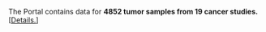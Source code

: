 <P>The Portal contains data for <b>4852 tumor samples from 19 cancer studies.</b> [<a href='data_sets.jsp'>Details.</a>]</p>
<script type='text/javascript' src='https://www.google.com/jsapi'></script>
<script type='text/javascript'>
google.load('visualization', '1.0', {'packages':['corechart']});
google.setOnLoadCallback(drawChart);
function drawChart() {
var data = new google.visualization.DataTable();
data.addColumn('string', 'Cancer Study');
data.addColumn('number', 'Samples');
data.addRows([['Bladder Urothelial Carcinoma (TCGA)', 38],
['Breast Invasive Carcinoma (TCGA)', 813],
['Cervical Squamous Cell Carcinoma (TCGA)', 36],
['Colon and Rectum Adenocarcinoma (TCGA)', 590],
['Glioblastoma Multiforme (TCGA)', 585],
['Head and Neck Squamous Cell Carcinoma (TCGA)', 165],
['Kidney Renal Clear Cell Carcinoma (TCGA)', 498],
['Kidney Renal Papillary Cell Carcinoma (TCGA)', 43],
['Acute Myeloid Leukemia (TCGA)', 199],
['Brain Lower Grade Glioma (TCGA)', 80],
['Liver Hepatocellular Carcinoma (TCGA)', 53],
['Lung Adenocarcinoma (TCGA)', 269],
['Lung Squamous Cell Carcinoma (TCGA)', 212],
['Ovarian Serous Cystadenocarcinoma (TCGA)', 568],
['Pancreatic Adenocarcinoma (TCGA)', 14],
['Prostate Adenocarcinoma (TCGA)', 82],
['Stomach Adenocarcinoma (TCGA)', 149],
['Thyroid Carcinoma (TCGA)', 85],
['Uterine Corpus Endometrioid Carcinoma (TCGA)', 373]
]);
var options = {
'backgroundColor':'#F1F6FE',
'is3D':false,
'pieSliceText':'value',
'tooltip':{'text':'value'},
'width':300,
'legend':{'position':'none'},
'left':0,'top':0,
'height':300};
var chart = new google.visualization.PieChart(document.getElementById('chart_div1'));
chart.draw(data, options);
}
</script>
<div id='chart_div1'></div>
